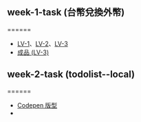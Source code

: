 ## week-1-task (台幣兌換外幣)
======
- [LV-1](https://gmwu185.github.io/react-preliminary-tasks/exchange-currency/LV-1.html)、[LV-2](https://gmwu185.github.io/react-preliminary-tasks/exchange-currency/LV-2.html)、[LV-3](https://gmwu185.github.io/react-preliminary-tasks/exchange-currency/LV-3.html)
- [成品 (LV-3)](https://gmwu185.github.io/react-preliminary-tasks/exchange-currency/LV-3.html)


## week-2-task (todolist--local)
======

- [Codepen 版型](https://codepen.io/liao/pen/MWVBGxq?editors=1010)
- 
